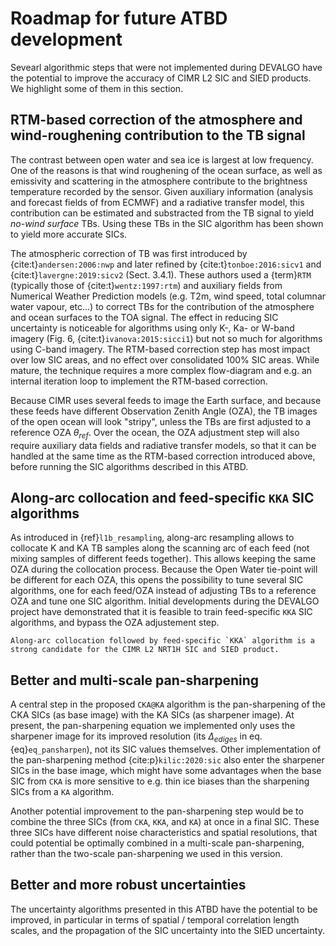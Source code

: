 # Roadmap for future ATBD development

Sevearl algorithmic steps that were not implemented during DEVALGO have the potential to improve the accuracy of CIMR L2 SIC and SIED products. We highlight some of them in this section.

## RTM-based correction of the atmosphere and wind-roughening contribution to the TB signal

The contrast between open water and sea ice is largest at low frequency. One of the reasons is that wind roughening of the ocean surface, as well as emissivity and scattering
in the atmosphere contribute to the brightness temperature recorded by the sensor. Given auxiliary information (analysis and forecast fields of from ECMWF) and a radiative transfer
model, this contribution can be estimated and substracted from the TB signal to yield *no-wind surface* TBs. Using these TBs in the SIC algorithm has been shown to yield
more accurate SICs.

The atmospheric correction of TB was first introduced by {cite:t}`andersen:2006:nwp` and later refined by {cite:t}`tonboe:2016:sicv1` and {cite:t}`lavergne:2019:sicv2` (Sect. 3.4.1). These authors used a {term}`RTM`
(typically those of {cite:t}`wentz:1997:rtm`) and auxiliary fields from Numerical Weather Prediction models (e.g. T2m, wind speed, total columnar water vapour, etc...) to correct TBs for the
contribution of the atmosphere and ocean surfaces to the TOA signal. The effect in reducing SIC uncertainty is noticeable for algorithms using only K-, Ka- or W-band imagery (Fig. 6, {cite:t}`ivanova:2015:sicci1`)
but not so much for algorithms using C-band imagery. The RTM-based correction step has most impact over low SIC areas, and no effect over consolidated 100% SIC areas.
While mature, the technique requires a more complex flow-diagram and e.g. an internal iteration loop to implement the RTM-based correction.

Because CIMR uses several feeds to image the Earth surface, and because these feeds have different Observation Zenith Angle (OZA), the TB images of the open ocean will look "stripy", unless the TBs are
first adjusted to a reference OZA $\theta_{ref}$. Over the ocean, the OZA adjustment step will also require auxiliary data fields and radiative transfer models, so that it can be handled at the
same time as the RTM-based correction introduced above, before running the SIC algorithms described in this ATBD.

## Along-arc collocation and feed-specific `KKA` SIC algorithms

As introduced in {ref}`l1b_resampling`, along-arc resampling allows to collocate K and KA TB samples along the scanning arc of each feed (not mixing samples of different feeds together). This allows
keeping the same OZA during the collocation process. Because the Open Water tie-point will be different for each OZA, this opens the possibility to tune several SIC algorithms, one for each feed/OZA
instead of adjusting TBs to a reference OZA and tune one SIC algorithm. Initial developments during the DEVALGO project have demonstrated that it is feasible to train feed-specific `KKA` SIC algorithms,
and bypass the OZA adjustement step.

```{hint}
Along-arc collocation followed by feed-specific `KKA` algorithm is a strong candidate for the CIMR L2 NRT1H SIC and SIED product.
```

## Better and multi-scale pan-sharpening

A central step in the proposed `CKA@KA` algorithm is the pan-sharpening of the CKA SICs (as base image) with the KA SICs (as sharpener image). At present, the pan-sharpening equation
we implemented only uses the sharpener image for its improved resolution (its $\Delta_{ediges}$ in eq. {eq}`eq_pansharpen`), not its SIC values themselves. Other implementation
of the pan-sharpening method {cite:p}`kilic:2020:sic` also enter the sharpener SICs in the base image, which might have some advantages when the base SIC from `CKA` is more sensitive
to e.g. thin ice biases than the sharpening SICs from a `KA` algorithm.

Another potential improvement to the pan-sharpening step would be to combine the three SICs (from `CKA`, `KKA`, and `KA`) at once in a final SIC. These three SICs have different noise
characteristics and spatial resolutions, that could potential be optimally combined in a multi-scale pan-sharpening, rather than the two-scale pan-sharpening we used in this version.

## Better and more robust uncertainties

The uncertainty algorithms presented in this ATBD have the potential to be improved, in particular in terms of spatial / temporal correlation length scales, and the propagation of the SIC
uncertainty into the SIED uncertainty.



